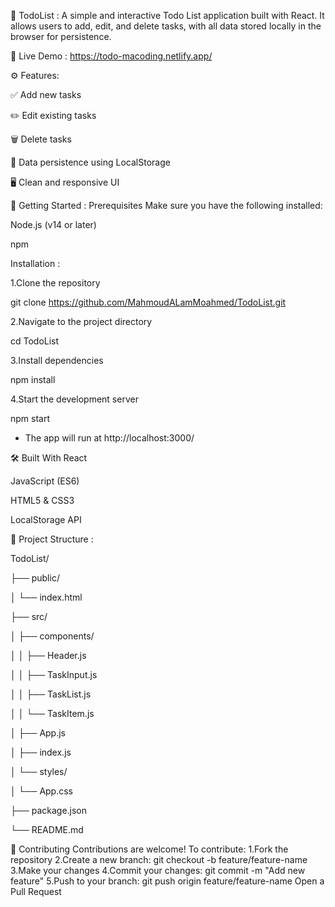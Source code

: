 📝 TodoList :
A simple and interactive Todo List application built with React. It allows users to add, edit, and delete tasks, with all data stored locally in the browser for persistence.

🔗 Live Demo :
https://todo-macoding.netlify.app/

⚙️ Features:

✅ Add new tasks

✏️ Edit existing tasks

🗑️ Delete tasks

💾 Data persistence using LocalStorage

🖥️ Clean and responsive UI

🚀 Getting Started :
Prerequisites
Make sure you have the following installed:

Node.js (v14 or later)

npm

Installation :

1.Clone the repository

git clone https://github.com/MahmoudALamMoahmed/TodoList.git

2.Navigate to the project directory

cd TodoList

3.Install dependencies

npm install

4.Start the development server

npm start

- The app will run at http://localhost:3000/

🛠️ Built With
React

JavaScript (ES6)

HTML5 & CSS3

LocalStorage API

📁 Project Structure :

TodoList/

├── public/

│   └── index.html

├── src/

│   ├── components/

│   │   ├── Header.js

│   │   ├── TaskInput.js

│   │   ├── TaskList.js

│   │   └── TaskItem.js

│   ├── App.js

│   ├── index.js

│   └── styles/

│       └── App.css

├── package.json

└── README.md

🤝 Contributing
Contributions are welcome! To contribute:
1.Fork the repository
2.Create a new branch:
git checkout -b feature/feature-name
3.Make your changes
4.Commit your changes:
git commit -m "Add new feature"
5.Push to your branch:
git push origin feature/feature-name
Open a Pull Request
